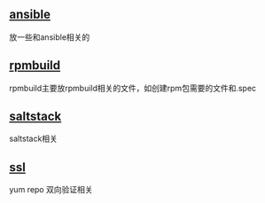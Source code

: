 ## [ansible](./ansible)
放一些和ansible相关的

## [rpmbuild](./rpmbuild)
rpmbuild主要放rpmbuild相关的文件，如创建rpm包需要的文件和.spec

## [saltstack](./saltstack)
saltstack相关

## [ssl](./ssl)
yum repo 双向验证相关
